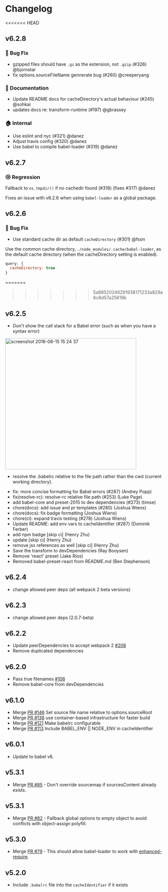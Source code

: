 # Changelog

<<<<<<< HEAD
## v6.2.8

### 🐛 Bug Fix

- gzipped files should have `.gz` as the extension, not `.gzip` (#326) @bjornstar
- fix options.sourceFileName gennerate bug (#260) @creeperyang

### 📝 Documentation

- Update README docs for cacheDirectory's actual behaviour (#245) @sohkai
- updates docs re: transform-runtime (#197) @gbrassey

### 🏠 Internal

- Use eslint and nyc (#321) @danez
- Adjust travis config (#320) @danez
- Use babel to compile babel-loader (#319) @danez

## v6.2.7

### 😢 Regression

Fallback to `os.tmpdir()` if no cachedir found (#318) (fixes #317) @danez

Fixes an issue with v6.2.6 when using `babel-loader` as a global package.

## v6.2.6

### 🐛 Bug Fix

- Use standard cache dir as default `cacheDirectory` (#301) @fson

Use the common cache directory, `./node_modules/.cache/babel-loader`, as the default cache directory (when the cacheDirectory setting is enabled).

```js
query: {
  cacheDirectory: true
}
```

=======
>>>>>>> 5a88520246291938171233a829a6c8d57a25619b
## v6.2.5

- Don't show the call stack for a Babel error (such as when you have a syntax error)

<img width="415" alt="screenshot 2016-08-15 15 24 37" src="https://cloud.githubusercontent.com/assets/30594/17664401/727ba098-62fc-11e6-9f12-42da0cf47f14.png">

- resolve the .babelrc relative to the file path rather than the cwd (current working directory).

 * fix: more concise formatting for Babel errors (#287) (Andrey Popp)
 * fix(resolve-rc): resolve-rc relative file path (#253) (Luke Page)
 * add babel-core and preset-2015 to dev dependencies (#273) (timse)
 * chore(docs): add issue and pr templates (#280) (Joshua Wiens)
 * chore(docs): fix badge formatting (Joshua Wiens)
 * chore(ci): expand travis testing (#278) (Joshua Wiens)
 * Update README: add env vars to cacheIdentifier (#267) (Dominik Ferber)
 * add npm badge [skip ci] (Henry Zhu)
 * update [skip ci] (Henry Zhu)
 * remove jsx references as well [skip ci] (Henry Zhu)
 * Save the transform to devDependencies (Ray Booysen)
 * Remove 'react' preset (Jake Rios)
 * Removed babel-preset-react from README.md (Ben Stephenson)

## v6.2.4
 * change allowed peer deps (all webpack 2 beta versions)

## v6.2.3
 * change allowed peer deps (2.0.7-beta)

## v6.2.2
  * Update peerDependencies to accept webpack 2 [#208](https://github.com/babel/babel-loader/pull/208)
  * Remove duplicated dependencies

## v6.2.0
  * Pass true filenames [#106](https://github.com/babel/babel-loader/issues/106)
  * Remove babel-core from devDependencies

## v6.1.0

  * Merge [PR #146](https://github.com/babel/babel-loader/pull/146) Set source file name relative to options.sourceRoot
  * Merge [PR #136](https://github.com/babel/babel-loader/pull/136) use container-based infrastructure for faster build
  * Merge [PR #121](https://github.com/babel/babel-loader/pull/121) Make babelrc configurable
  * Merge [PR #113](https://github.com/babel/babel-loader/pull/113) Include BABEL_ENV || NODE_ENV in cacheIdentifier

## v6.0.1

  * Update to babel v6.

## v5.3.1

  * Merge [PR #85](https://github.com/babel/babel-loader/pull/85) - Don't override sourcemap if sourcesContent already exists.


## v5.3.1

  * Merge [PR #82](https://github.com/babel/babel-loader/pull/82) - Fallback global options to empty object to avoid conflicts with object-assign polyfill.

## v5.3.0

  * Merge [PR #79](https://github.com/babel/babel-loader/pull/79) - This should allow babel-loader to work with [enhanced-require](https://github.com/webpack/enhanced-require).

## v5.2.0

  * Include `.babelrc` file into the `cacheIdentifier` if it exists
